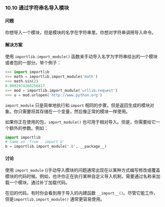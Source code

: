 ### 10.10 通过字符串名导入模块

#### 问题

你想导入一个模块，但是模块的名字在字符串里。你想对字符串调用导入命令。

#### 解决方案

使用 `importlib.import_module()` 函数来手动导入名字为字符串给出的一个模块或者包的一部分。举个例子：

```python
>>> import importlib
>>> math = importlib.import_module('math')
>>> math.sin(2)
0.9092974268256817
>>> mod = importlib.import_module('urllib.request')
>>> u = mod.urlopen('http://www.python.org')
```

`import_module` 只是简单地执行和 `import` 相同的步骤，但是返回生成的模块对象。你只需要将其存储在一个变量，然后像正常的模块一样使用。

如果你正在使用的包，`import_module()` 也可用于相对导入。但是，你需要给它一个额外的参数。例如：

```python
import importlib
# Same as 'from . import b'
b = importlib.import_module('.b', __package__)
```

#### 讨论

使用 `import_module` ()手动导入模块的问题通常出现在以某种方式编写修改或覆盖模块的代码时候。例如，也许你正在执行某种自定义导入机制，需要通过名称来加载一个模块，通过补丁加载代码。

在旧的代码，有时你会看到用于导入的内建函数 `__import__()`。尽管它能工作，但是`importlib.import_module()` 通常更容易使用。